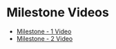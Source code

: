 # Milestone Videos
- [Milestone - 1 Video](https://youtu.be/OCjB3oX7RWI)
- [Milestone - 2 Video](https://youtu.be/v0NSDmjkJWc)